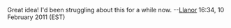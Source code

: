 Great idea! I'd been struggling about this for a while now.
--[Llanor](User:MooNFisH.md "wikilink") 16:34, 10 February 2011 (EST)
